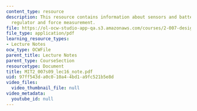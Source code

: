 ```yaml
---
content_type: resource
description: This resource contains information about sensors and batteries, low-dropout
  regulator and force measurement.
file: https://ol-ocw-studio-app-qa.s3.amazonaws.com/courses/2-007-design-and-manufacturing-i-spring-2009/97ff543da0c010a44bd1a9fc521b5e8d_MIT2_007s09_lec16_note.pdf
file_type: application/pdf
learning_resource_types:
- Lecture Notes
ocw_type: OCWFile
parent_title: Lecture Notes
parent_type: CourseSection
resourcetype: Document
title: MIT2_007s09_lec16_note.pdf
uid: 97ff543d-a0c0-10a4-4bd1-a9fc521b5e8d
video_files:
  video_thumbnail_file: null
video_metadata:
  youtube_id: null
---
```

